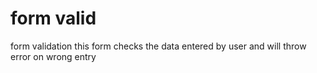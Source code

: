 # form valid

form validation
this form checks the data entered by user and will throw error on wrong entry
